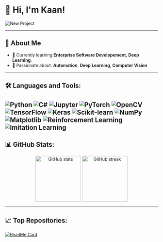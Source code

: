 # 👋 Hi, I'm Kaan!

![New Project](https://github.com/user-attachments/assets/4eba0200-345a-4c48-a2c2-17dcc5e6496e)

---

## 🚀 About Me
- 🌱 Currently learning **Enterprise Software Developement**, **Deep Learning**.
- 🤖 Passionate about: **Automation**, **Deep Learning**, **Computer Vision**

---

## 🛠️ Languages and Tools:
![Python](https://img.shields.io/badge/Python-3776AB?style=for-the-badge&logo=python&logoColor=white)
![C#](https://img.shields.io/badge/C%23-239120?style=for-the-badge&logo=csharp&logoColor=white)
![Jupyter](https://img.shields.io/badge/Jupyter-F37626?style=for-the-badge&logo=jupyter&logoColor=white)
![PyTorch](https://img.shields.io/badge/PyTorch-EE4C2C?style=for-the-badge&logo=pytorch&logoColor=white)
![OpenCV](https://img.shields.io/badge/OpenCV-%23FF8300?style=for-the-badge&logo=opencv&logoColor=white)
![TensorFlow](https://img.shields.io/badge/TensorFlow-FF6F00?style=for-the-badge&logo=tensorflow&logoColor=white)
![Keras](https://img.shields.io/badge/Keras-D00000?style=for-the-badge&logo=keras&logoColor=white)
![Scikit-learn](https://img.shields.io/badge/Scikit--Learn-F7931E?style=for-the-badge&logo=scikitlearn&logoColor=white)
![NumPy](https://img.shields.io/badge/NumPy-013243?style=for-the-badge&logo=numpy&logoColor=white)
![Matplotlib](https://img.shields.io/badge/Matplotlib-11557C?style=for-the-badge)
![Reinforcement Learning](https://img.shields.io/badge/Reinforcement%20Learning-009688?style=for-the-badge)
![Imitation Learning](https://img.shields.io/badge/Imitation%20Learning-673AB7?style=for-the-badge)
---

## 📊 GitHub Stats:
<div align="center">
  <img height="150em" src="https://github-readme-stats.vercel.app/api?username=crossychainsaw&show_icons=true&theme=radical&hide=prs" alt="GitHub stats" />
  <img height="150em" src="https://github-readme-streak-stats.herokuapp.com?user=crossychainsaw&theme=radical" alt="GitHub streak" />
</div>

---

## 📈 Top Repositories:
[![ReadMe Card](https://github-readme-stats.vercel.app/api/pin/?username=crossychainsaw&repo=ranknir&theme=radical)](https://github.com/crossychainsaw/ranknir)
